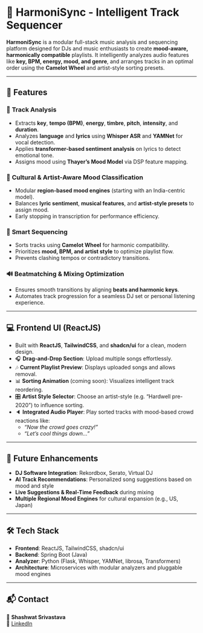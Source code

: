 # 🎵 HarmoniSync - Intelligent Track Sequencer

**HarmoniSync** is a modular full-stack music analysis and sequencing platform designed for DJs and music enthusiasts to create **mood-aware, harmonically compatible** playlists. It intelligently analyzes audio features like **key, BPM, energy, mood, and genre**, and arranges tracks in an optimal order using the **Camelot Wheel** and artist-style sorting presets.

---

## 🚀 Features

### 🎼 **Track Analysis**
- Extracts **key**, **tempo (BPM)**, **energy**, **timbre**, **pitch**, **intensity**, and **duration**.
- Analyzes **language** and **lyrics** using **Whisper ASR** and **YAMNet** for vocal detection.
- Applies **transformer-based sentiment analysis** on lyrics to detect emotional tone.
- Assigns mood using **Thayer’s Mood Model** via DSP feature mapping.

### 🧠 **Cultural & Artist-Aware Mood Classification**
- Modular **region-based mood engines** (starting with an India-centric model).
- Balances **lyric sentiment**, **musical features**, and **artist-style presets** to assign mood.
- Early stopping in transcription for performance efficiency.

### 🔀 **Smart Sequencing**
- Sorts tracks using **Camelot Wheel** for harmonic compatibility.
- Prioritizes **mood, BPM, and artist style** to optimize playlist flow.
- Prevents clashing tempos or contradictory transitions.

### 🔊 **Beatmatching & Mixing Optimization**
- Ensures smooth transitions by aligning **beats and harmonic keys**.
- Automates track progression for a seamless DJ set or personal listening experience.

---

## 💻 Frontend UI (ReactJS)

- Built with **ReactJS**, **TailwindCSS**, and **shadcn/ui** for a clean, modern design.
- 🎧 **Drag-and-Drop Section**: Upload multiple songs effortlessly.
- 🎶 **Current Playlist Preview**: Displays uploaded songs and allows removal.
- 📊 **Sorting Animation** (coming soon): Visualizes intelligent track reordering.
- 🎛️ **Artist Style Selector**: Choose an artist-style (e.g. “Hardwell pre-2020”) to influence sorting.
- 🔈 **Integrated Audio Player**: Play sorted tracks with mood-based crowd reactions like:
  - *“Now the crowd goes crazy!”*
  - *“Let’s cool things down…”*

---

## 🔮 Future Enhancements

- **DJ Software Integration**: Rekordbox, Serato, Virtual DJ
- **AI Track Recommendations**: Personalized song suggestions based on mood and style
- **Live Suggestions & Real-Time Feedback** during mixing
- **Multiple Regional Mood Engines** for cultural expansion (e.g., US, Japan)

---

## 🛠️ Tech Stack

- **Frontend**: ReactJS, TailwindCSS, shadcn/ui
- **Backend**: Spring Boot (Java)
- **Analyzer**: Python (Flask, Whisper, YAMNet, librosa, Transformers)
- **Architecture**: Microservices with modular analyzers and pluggable mood engines

---

## 📬 Contact

👤 **Shashwat Srivastava**  
🔗 [LinkedIn](https://www.linkedin.com/in/shashwat-srivastava-858466202/)
